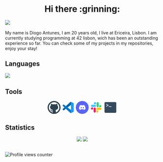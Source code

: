 <div align="center">
  <h1> Hi there :grinning: </h1>
</div>

<img src="https://readme-typing-svg.herokuapp.com/?color=%23E16797&size=25&center=true&lines=My+name+is+Bernardo"></a>

My name is Diogo Antunes, I am 20 years old, I live at Ericeira, Lisbon.
I am currently studying programming at 42 lisbon, wich has been an outstanding experience so far. You can check some of my projects in my repositories, enjoy your stay!

## Languages
![](https://img.shields.io/badge//-C-1?style=square&logo=c&logoColor=white&color=9cf)

## Tools
<div align="center">
  <img src=".github\logo-github.svg" height="42px" alt="GITHUB"/>
  <img src=".github\logo-vscode.svg" height="42px" alt="VISUAL STUDIO CODE"/>  
  <img src=".github\logo-discord.svg" height="42px" alt="DISCORD"/>
  <img src=".github\logo-slack.svg" height="42px" alt="SLACK"/>
  <img src=".github\logo-bash.svg" height="42px" alt="BASH"/>
</div >

## Statistics

<div align="center">
  <img height="192px" src="https://github-readme-stats.vercel.app/api/top-langs/?username=Diogo13Antunes&langs_count=3&theme=algolia"/>
  <img height="192px" src="https://github-readme-stats.vercel.app/api?username=Diogo13Antunes&show_icons=true&theme=algolia&include_all_commits=true&count_private=true"/>
</div>

<br />

![Profile views counter](https://komarev.com/ghpvc/?username=Diogo13Antunes&&style=flat-square)
